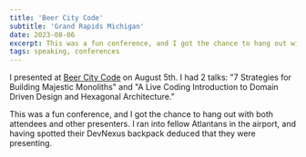```yaml
---
title: 'Beer City Code'
subtitle: 'Grand Rapids Michigan'
date: 2023-08-06
excerpt: This was a fun conference, and I got the chance to hang out with both attendees and other presenters...
tags: speaking, conferences
---
```


I presented at <a href="https://www.beercitycode.com" target="_blank" >Beer City Code</a> on August 5th.  I had 2 talks: "7 Strategies for Building Majestic Monoliths" and "A Live Coding Introduction to Domain Driven Design and Hexagonal Architecture."

This was a fun conference, and I got the chance to hang out with both attendees and other presenters.  I ran into fellow Atlantans in the airport, and having spotted their DevNexus backpack deduced that they were presenting.

